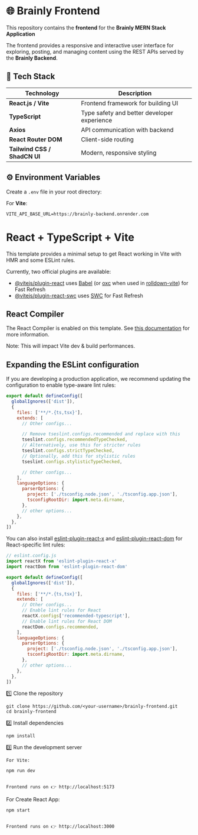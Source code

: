 # 🌐 Brainly Frontend

This repository contains the **frontend** for the **Brainly MERN Stack Application** 

The frontend provides a responsive and interactive user interface for exploring, posting, and managing content using the REST APIs served by the **Brainly Backend**.

## 🚀 Tech Stack

| Technology | Description |
|-------------|--------------|
| **React.js / Vite** | Frontend framework for building UI |
| **TypeScript** | Type safety and better developer experience |
| **Axios** | API communication with backend |
| **React Router DOM** | Client-side routing |
| **Tailwind CSS / ShadCN UI** | Modern, responsive styling |

## ⚙️ Environment Variables

Create a `.env` file in your root directory:

For **Vite**:
```env
VITE_API_BASE_URL=https://brainly-backend.onrender.com
```

# React + TypeScript + Vite

This template provides a minimal setup to get React working in Vite with HMR and some ESLint rules.

Currently, two official plugins are available:

- [@vitejs/plugin-react](https://github.com/vitejs/vite-plugin-react/blob/main/packages/plugin-react) uses [Babel](https://babeljs.io/) (or [oxc](https://oxc.rs) when used in [rolldown-vite](https://vite.dev/guide/rolldown)) for Fast Refresh
- [@vitejs/plugin-react-swc](https://github.com/vitejs/vite-plugin-react/blob/main/packages/plugin-react-swc) uses [SWC](https://swc.rs/) for Fast Refresh

## React Compiler

The React Compiler is enabled on this template. See [this documentation](https://react.dev/learn/react-compiler) for more information.

Note: This will impact Vite dev & build performances.

## Expanding the ESLint configuration

If you are developing a production application, we recommend updating the configuration to enable type-aware lint rules:

```js
export default defineConfig([
  globalIgnores(['dist']),
  {
    files: ['**/*.{ts,tsx}'],
    extends: [
      // Other configs...

      // Remove tseslint.configs.recommended and replace with this
      tseslint.configs.recommendedTypeChecked,
      // Alternatively, use this for stricter rules
      tseslint.configs.strictTypeChecked,
      // Optionally, add this for stylistic rules
      tseslint.configs.stylisticTypeChecked,

      // Other configs...
    ],
    languageOptions: {
      parserOptions: {
        project: ['./tsconfig.node.json', './tsconfig.app.json'],
        tsconfigRootDir: import.meta.dirname,
      },
      // other options...
    },
  },
])
```

You can also install [eslint-plugin-react-x](https://github.com/Rel1cx/eslint-react/tree/main/packages/plugins/eslint-plugin-react-x) and [eslint-plugin-react-dom](https://github.com/Rel1cx/eslint-react/tree/main/packages/plugins/eslint-plugin-react-dom) for React-specific lint rules:

```js
// eslint.config.js
import reactX from 'eslint-plugin-react-x'
import reactDom from 'eslint-plugin-react-dom'

export default defineConfig([
  globalIgnores(['dist']),
  {
    files: ['**/*.{ts,tsx}'],
    extends: [
      // Other configs...
      // Enable lint rules for React
      reactX.configs['recommended-typescript'],
      // Enable lint rules for React DOM
      reactDom.configs.recommended,
    ],
    languageOptions: {
      parserOptions: {
        project: ['./tsconfig.node.json', './tsconfig.app.json'],
        tsconfigRootDir: import.meta.dirname,
      },
      // other options...
    },
  },
])
```
1️⃣ Clone the repository
```
git clone https://github.com/<your-username>/brainly-frontend.git
cd brainly-frontend
```

2️⃣ Install dependencies
```
npm install
```

3️⃣ Run the development server
```
For Vite:

npm run dev


Frontend runs on 👉 http://localhost:5173
```
For Create React App:
```
npm start


Frontend runs on 👉 http://localhost:3000
```
